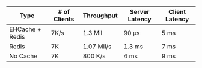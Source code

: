 Type | # of Clients | Throughput | Server Latency  | Client Latency  |
| ----------- | ----------- |-----------  | ----------- |----------- |
| EHCache + Redis | 7K/s | 1.3 Mil | 90 µs | 5 ms | 
| Redis | 7K | 1.07 Mil/s | 1.3 ms | 7 ms | 
|No Cache | 7K | 800 K/s | 4 ms | 9 ms | 
